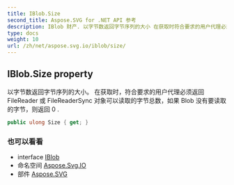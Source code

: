```yaml
---
title: IBlob.Size
second_title: Aspose.SVG for .NET API 参考
description: IBlob 财产. 以字节数返回字节序列的大小 在获取时符合要求的用户代理必须返回 FileReader 或 FileReaderSync 对象可以读取的字节总数如果 Blob 没有要读取的字节则返回 0 .
type: docs
weight: 10
url: /zh/net/aspose.svg.io/iblob/size/
---
```

## IBlob.Size property

以字节数返回字节序列的大小。 在获取时，符合要求的用户代理必须返回 FileReader 或 FileReaderSync 对象可以读取的字节总数，如果 Blob 没有要读取的字节，则返回 0 .

```csharp
public ulong Size { get; }
```

### 也可以看看

* interface [IBlob](../)
* 命名空间 [Aspose.Svg.IO](../../iblob/)
* 部件 [Aspose.SVG](../../../)


